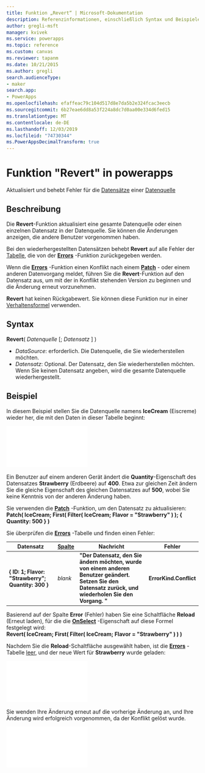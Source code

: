 ```yaml
---
title: Funktion „Revert“ | Microsoft-Dokumentation
description: Referenzinformationen, einschließlich Syntax und Beispielen, für die Funktion "Revert" in powerapps
author: gregli-msft
manager: kvivek
ms.service: powerapps
ms.topic: reference
ms.custom: canvas
ms.reviewer: tapanm
ms.date: 10/21/2015
ms.author: gregli
search.audienceType:
- maker
search.app:
- PowerApps
ms.openlocfilehash: efaffeac79c104d517d8e7da5b2e324fcac3eecb
ms.sourcegitcommit: 6b27eae6dd8a53f224a8dc7d0aa00e334d6fed15
ms.translationtype: MT
ms.contentlocale: de-DE
ms.lasthandoff: 12/03/2019
ms.locfileid: "74730344"
ms.PowerAppsDecimalTransform: true
---
```

# <a name="revert-function-in-power-apps"></a>Funktion "Revert" in powerapps
Aktualisiert und behebt Fehler für die [Datensätze](../working-with-tables.md#records) einer [Datenquelle](../working-with-data-sources.md)

## <a name="description"></a>Beschreibung
Die **Revert**-Funktion aktualisiert eine gesamte Datenquelle oder einen einzelnen Datensatz in der Datenquelle. Sie können die Änderungen anzeigen, die andere Benutzer vorgenommen haben.

Bei den wiederhergestellten Datensätzen behebt **Revert** auf alle Fehler der [Tabelle](../working-with-tables.md), die von der **[Errors](function-errors.md)** -Funktion zurückgegeben werden.

Wenn die **[Errors](function-errors.md)** -Funktion einen Konflikt nach einem **[Patch](function-patch.md)** - oder einem anderen Datenvorgang meldet, führen Sie die **Revert**-Funktion auf den Datensatz aus, um mit der in Konflikt stehenden Version zu beginnen und die Änderung erneut vorzunehmen.

**Revert** hat keinen Rückgabewert. Sie können diese Funktion nur in einer [Verhaltensformel](../working-with-formulas-in-depth.md) verwenden.

## <a name="syntax"></a>Syntax
**Revert**( *Datenquelle* [; *Datensatz* ] )

* *DataSource*: erforderlich. Die Datenquelle, die Sie wiederherstellen möchten.
* *Datensatz*: Optional.  Der Datensatz, den Sie wiederherstellen möchten.  Wenn Sie keinen Datensatz angeben, wird die gesamte Datenquelle wiederhergestellt.

## <a name="example"></a>Beispiel
In diesem Beispiel stellen Sie die Datenquelle namens **IceCream** (Eiscreme) wieder her, die mit den Daten in dieser Tabelle beginnt:

![](media/function-revert/icecream.png)

Ein Benutzer auf einem anderen Gerät ändert die **Quantity**-Eigenschaft des Datensatzes **Strawberry** (Erdbeere) auf **400**.  Etwa zur gleichen Zeit ändern Sie die gleiche Eigenschaft des gleichen Datensatzes auf **500**, wobei Sie keine Kenntnis von der anderen Änderung haben.

Sie verwenden die **[Patch](function-patch.md)** -Funktion, um den Datensatz zu aktualisieren:<br>
**Patch( IceCream; First( Filter( IceCream; Flavor = "Strawberry" ) ); { Quantity: 500 } )**

Sie überprüfen die **[Errors](function-errors.md)** -Tabelle und finden einen Fehler:

| Datensatz | [Spalte](../working-with-tables.md#columns) | Nachricht | Fehler |
| --- | --- | --- | --- |
| **{ ID: 1; Flavor: "Strawberry"; Quantity: 300 }** |*blank* |**"Der Datensatz, den Sie ändern möchten, wurde von einem anderen Benutzer geändert.  Setzen Sie den Datensatz zurück, und wiederholen Sie den Vorgang. "** |**ErrorKind.Conflict** |

Basierend auf der Spalte **Error** (Fehler) haben Sie eine Schaltfläche **Reload** (Erneut laden), für die die **[OnSelect](../controls/properties-core.md)** -Eigenschaft auf diese Formel festgelegt wird:<br>
**Revert( IceCream; First( Filter( IceCream; Flavor = "Strawberry" ) ) )**

Nachdem Sie die **Reload**-Schaltfläche ausgewählt haben, ist die **[Errors](function-errors.md)** -Tabelle [leer](function-isblank-isempty.md), und der neue Wert für **Strawberry** wurde geladen:

![](media/function-revert/icecream-after.png)

Sie wenden Ihre Änderung erneut auf die vorherige Änderung an, und Ihre Änderung wird erfolgreich vorgenommen, da der Konflikt gelöst wurde.

![](media/function-revert/icecream-success.png)

